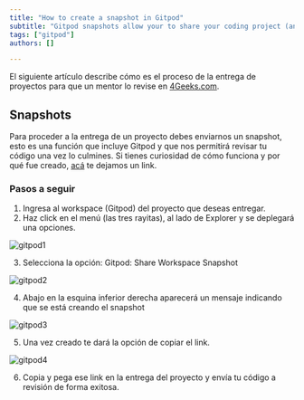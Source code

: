 ```yaml
---
title: "How to create a snapshot in Gitpod"
subtitle: "Gitpod snapshots allow your to share your coding project (and workspace configuration) in just a couple of clicks"
tags: ["gitpod"]
authors: []

---
```


El siguiente artículo describe cómo es el proceso de la entrega de proyectos para que un mentor lo revise en [4Geeks.com](https://4geeks.com/).

## Snapshots

Para proceder a la entrega de un proyecto debes enviarnos un snapshot, esto es una función que incluye Gitpod y que nos permitirá revisar tu código una vez lo culmines. Si tienes curiosidad de cómo funciona y por qué fue creado, [acá](https://www.gitpod.io/docs/configure/workspaces/collaboration) te dejamos un link. 

### Pasos a seguir

1. Ingresa al workspace (Gitpod) del proyecto que deseas entregar. 
2. Haz click en el menú (las tres rayitas), al lado de Explorer y se deplegará una opciones.

![gitpod1](https://storage.googleapis.com/breathecode-asset-images/7e130553ca7ae37935149326b300406627326603f12621e25845745cca53b0ba.png)

3. Selecciona la opción: Gitpod: Share Workspace Snapshot 

![gitpod2](https://i.imgur.com/vouchzg.png)

4. Abajo en la esquina inferior derecha aparecerá un mensaje indicando que se está creando el snapshot 

![gitpod3](https://i.imgur.com/ELVK28B.png)

5. Una vez creado te dará la opción de copiar el link.

![gitpod4](https://i.imgur.com/ciPSSu9.png)

6. Copia y pega ese link en la entrega del proyecto y envía tu código a revisión de forma exitosa.  